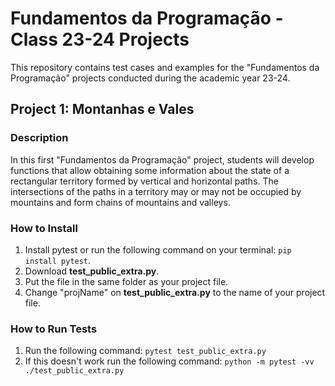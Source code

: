 # Fundamentos da Programação - Class 23-24 Projects
This repository contains test cases and examples for the "Fundamentos da Programação" projects conducted during the academic year 23-24.

## Project 1: Montanhas e Vales

### Description

In this first "Fundamentos da Programação" project, students will develop functions that allow obtaining some information about the state of a rectangular territory formed by vertical and horizontal paths. The intersections of the paths in a territory may or may not be occupied by mountains and form chains of mountains and valleys.

### How to Install

1. Install pytest or run the following command on your terminal: `pip install pytest`.
2. Download **test_public_extra.py**.
3. Put the file in the same folder as your project file.
4. Change "projName" on **test_public_extra.py** to the name of your project file.

### How to Run Tests

1. Run the following command: `pytest test_public_extra.py`
2. If this doesn't work run the following command: `python -m pytest -vv ./test_public_extra.py`
